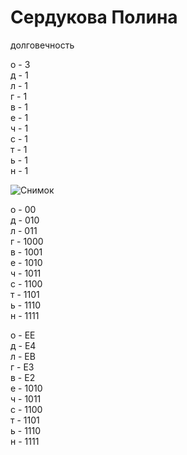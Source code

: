 <h1>Cердукова Полина</h1> 

долговечность

о - 3
<br>д - 1
<br>л - 1
<br>г - 1
<br>в - 1
<br>е - 1
<br>ч - 1
<br>с - 1
<br>т - 1
<br>ь - 1
<br>н - 1

![Снимок](https://github.com/user-attachments/assets/e9424e5a-5551-4841-830a-f2775899ec71)


о - 00
<br>д - 010
<br>л - 011
<br>г - 1000
<br>в - 1001
<br>е - 1010
<br>ч - 1011
<br>с - 1100
<br>т - 1101
<br>ь - 1110
<br>н - 1111

о - EE
<br>д - E4
<br>л - EB
<br>г - E3
<br>в - E2
<br>е - 1010
<br>ч - 1011
<br>с - 1100
<br>т - 1101
<br>ь - 1110
<br>н - 1111
